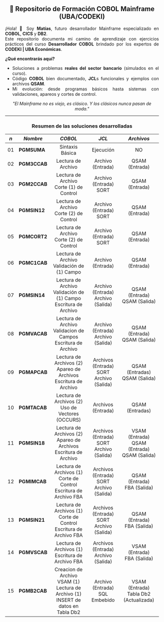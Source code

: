 <div style="text-align:center">

## 🏦 Repositorio de Formación COBOL Mainframe (UBA/CODEKI)  

</div>

<div style="text-align:justify">

¡Hola! 👋 Soy **Matías**, futuro desarrollador Mainframe especializado en **COBOL**, **CICS** y **DB2**.  
Este repositorio documenta mi camino de aprendizaje con ejercicios prácticos del curso **Desarrollador COBOL** brindado por los expertos de **CODEKI | UBA Económicas**.  

**¿Qué encontrarás aquí?**  
- Soluciones a problemas **reales del sector bancario** (simulados en el curso).  
- Código **COBOL** bien documentado, **JCL**s funcionales y ejemplos con archivos **QSAM**.  
- Mi evolución: desde programas básicos hasta sistemas con validaciones, apareos y cortes de control.  

<div style="text-align:center">

*"El Mainframe no es viejo, es clásico. Y los clásicos nunca pasan de moda."*  

<hr>

### Resumen de las soluciones desarrolladas

</div>


| <em>n</em>| <em>Nombre</em>| <em>COBOL</em>| <em>JCL</em>| <em>Archivos</em>|
| -----| -------------      |:-------------:|:-------------:|:-------------:|
|01| <strong>PGMSUMA</strong> |Sintaxis Básica|Ejecución|NO|
|02| <strong>PGM3CCAB</strong> |Lectura de Archivo|Archivo (Entrada)|QSAM (Entrada)|
|03| <strong>PGM2CCAB</strong> |Lectura de Archivo <br> Corte (1) de Control|Archivo (Entrada) <br> SORT|QSAM (Entrada)|
|04| <strong>PGMSIN12</strong> |Lectura de Archivo <br> Corte (2) de Control|Archivo (Entrada) <br> SORT|QSAM (Entrada)|
|05| <strong>PGMCORT2</strong> |Lectura de Archivo <br> Corte (2) de Control|Archivo (Entrada) <br> SORT|QSAM (Entrada)|
|06| <strong>PGMC1CAB</strong> |Lectura de Archivo <br> Validación de (1) Campo|Archivo (Entrada)|QSAM (Entrada)|
|07| <strong>PGMSIN14</strong> |Lectura de Archivo <br> Validación de (1) Campo <br> Escritura de Archivo|Archivo (Entrada) <br> Archivo (Salida)|QSAM (Entrada) <br> QSAM (Salida)|
|08| <strong>PGMVACAB</strong> |Lectura de Archivo <br> Validacion de Campos <br> Escritura de Archivo|Archivo (Entrada) <br> Archivo (Salida)|QSAM (Entrada) <br> QSAM (Salida)|
|09| <strong>PGMAPCAB</strong> |Lectura de Archivos (2) <br> Apareo de Archivos <br> Escritura de Archivo|Archivos (Entrada) <br> SORT <br> Archivo (Salida)|QSAM (Entradas) <br> QSAM (Salida)|
|10| <strong>PGMTACAB</strong> |Lectura de Archivos (2) <br> Uso de Vectores (OCCURS)|Archivos (Entrada)|QSAM (Entradas)|
|11| <strong>PGMSIN18</strong> |Lectura de Archivos (2) <br> Apareo de Archivos <br> Escritura de Archivo|Archivos (Entrada) <br> SORT <br> Archivo (Salida)|VSAM (Entrada) <br> QSAM (Entrada) <br> QSAM (Salida)|
|12| <strong>PGMIMCAB</strong> |Lectura de Archivos (1) <br> Corte de Control <br> Escritura de Archivo FBA|Archivos (Entrada) <br> SORT <br> Archivo (Salida)|QSAM (Entrada) <br> FBA (Salida)|
|13| <strong>PGMSIN21</strong> |Lectura de Archivos (1) <br> Corte de Control <br> Escritura de Archivo FBA|Archivos (Entrada) <br> SORT <br> Archivo (Salida)|QSAM (Entrada) <br> FBA (Salida)|
|14| <strong>PGMVSCAB</strong> |Lectura de Archivos (1) <br> Escritura de Archivo FBA|Archivos (Entrada) <br> Archivo (Salida)|VSAM (Entrada) <br> FBA (Salida)|
|15| <strong>PGMB2CAB</strong> |Creacion de Archivo VSAM (1) <br> Lectura de Archivo (1) <br> INSERT de datos en Tabla Db2|Archivo (Entrada) <br> SQL Embebido|VSAM (Entrada) <br> Tabla Db2 (Actualizada)|